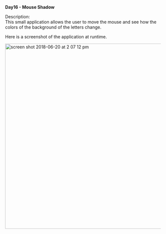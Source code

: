 <strong>Day16 - Mouse Shadow</strong>

Description:<br>
This small application allows the user to move the mouse and see how the colors of the background of the letters change.
<br>

Here is a screenshot of the application at runtime.

<img width="600" alt="screen shot 2018-06-20 at 2 07 12 pm" src="https://user-images.githubusercontent.com/33431535/41676427-732a3ea0-7493-11e8-88c5-128d9997c47d.png">
